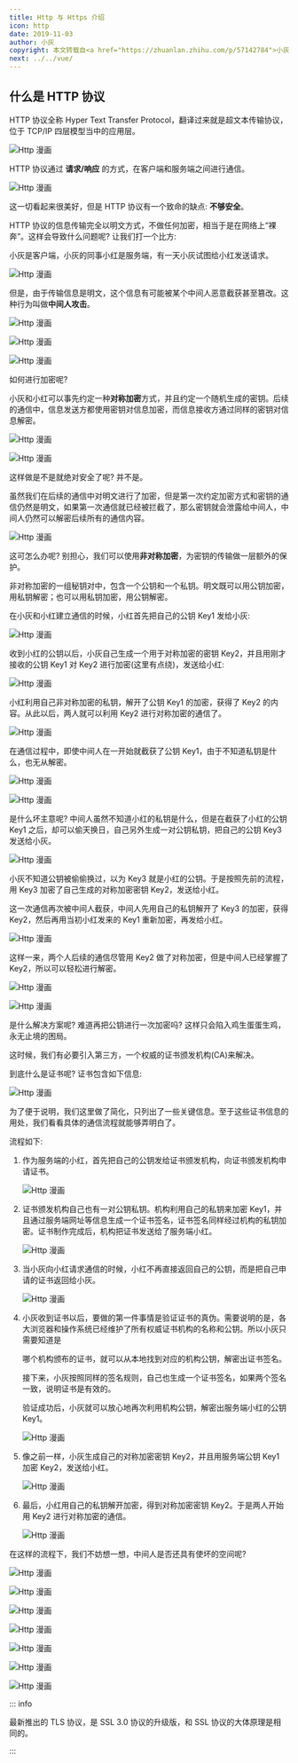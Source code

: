 ```yaml
---
title: Http 与 Https 介绍
icon: http
date: 2019-11-03
author: 小灰
copyright: 本文转载自<a href="https://zhuanlan.zhihu.com/p/57142784">小灰的知乎专栏</a>
next: ../../vue/
---
```


## 什么是 HTTP 协议

HTTP 协议全称 Hyper Text Transfer Protocol，翻译过来就是超文本传输协议，位于 TCP/IP 四层模型当中的应用层。

![Http 漫画](/assets/code/website/http1.jpg)

HTTP 协议通过 **请求/响应** 的方式，在客户端和服务端之间进行通信。

![Http 漫画](/assets/code/website/http2.jpg)

这一切看起来很美好，但是 HTTP 协议有一个致命的缺点: **不够安全**。

HTTP 协议的信息传输完全以明文方式，不做任何加密，相当于是在网络上“裸奔”。这样会导致什么问题呢? 让我们打一个比方:

小灰是客户端，小灰的同事小红是服务端，有一天小灰试图给小红发送请求。

![Http 漫画](/assets/code/website/http3.jpg)

但是，由于传输信息是明文，这个信息有可能被某个中间人恶意截获甚至篡改。这种行为叫做**中间人攻击**。

![Http 漫画](/assets/code/website/http4.jpg)

![Http 漫画](/assets/code/website/http5.jpg)

![Http 漫画](/assets/code/website/http6.jpg)

如何进行加密呢?

小灰和小红可以事先约定一种**对称加密**方式，并且约定一个随机生成的密钥。后续的通信中，信息发送方都使用密钥对信息加密，而信息接收方通过同样的密钥对信息解密。

![Http 漫画](/assets/code/website/http7.jpg)

![Http 漫画](/assets/code/website/http8.jpg)

这样做是不是就绝对安全了呢? 并不是。

虽然我们在后续的通信中对明文进行了加密，但是第一次约定加密方式和密钥的通信仍然是明文，如果第一次通信就已经被拦截了，那么密钥就会泄露给中间人，中间人仍然可以解密后续所有的通信内容。

![Http 漫画](/assets/code/website/http9.jpg)

这可怎么办呢? 别担心，我们可以使用**非对称加密**，为密钥的传输做一层额外的保护。

非对称加密的一组秘钥对中，包含一个公钥和一个私钥。明文既可以用公钥加密，用私钥解密；也可以用私钥加密，用公钥解密。

在小灰和小红建立通信的时候，小红首先把自己的公钥 Key1 发给小灰:

![Http 漫画](/assets/code/website/http10.jpg)

收到小红的公钥以后，小灰自己生成一个用于对称加密的密钥 Key2，并且用刚才接收的公钥 Key1 对 Key2 进行加密(这里有点绕)，发送给小红:

![Http 漫画](/assets/code/website/http11.jpg)

小红利用自己非对称加密的私钥，解开了公钥 Key1 的加密，获得了 Key2 的内容。从此以后，两人就可以利用 Key2 进行对称加密的通信了。

![Http 漫画](/assets/code/website/http12.jpg)

在通信过程中，即使中间人在一开始就截获了公钥 Key1，由于不知道私钥是什么，也无从解密。

![Http 漫画](/assets/code/website/http13.jpg)

![Http 漫画](/assets/code/website/http14.jpg)

是什么坏主意呢? 中间人虽然不知道小红的私钥是什么，但是在截获了小红的公钥 Key1 之后，却可以偷天换日，自己另外生成一对公钥私钥，把自己的公钥 Key3 发送给小灰。

![Http 漫画](/assets/code/website/http15.jpg)

小灰不知道公钥被偷偷换过，以为 Key3 就是小红的公钥。于是按照先前的流程，用 Key3 加密了自己生成的对称加密密钥 Key2，发送给小红。

这一次通信再次被中间人截获，中间人先用自己的私钥解开了 Key3 的加密，获得 Key2，然后再用当初小红发来的 Key1 重新加密，再发给小红。

![Http 漫画](/assets/code/website/http16.jpg)

这样一来，两个人后续的通信尽管用 Key2 做了对称加密，但是中间人已经掌握了 Key2，所以可以轻松进行解密。

![Http 漫画](/assets/code/website/http17.jpg)

![Http 漫画](/assets/code/website/http18.jpg)

是什么解决方案呢? 难道再把公钥进行一次加密吗? 这样只会陷入鸡生蛋蛋生鸡，永无止境的困局。

这时候，我们有必要引入第三方，一个权威的证书颁发机构(CA)来解决。

到底什么是证书呢? 证书包含如下信息:

![Http 漫画](/assets/code/website/http19.jpg)

为了便于说明，我们这里做了简化，只列出了一些关键信息。至于这些证书信息的用处，我们看看具体的通信流程就能够弄明白了。

流程如下:

1. 作为服务端的小红，首先把自己的公钥发给证书颁发机构，向证书颁发机构申请证书。

   ![Http 漫画](/assets/code/website/http20.jpg)

1. 证书颁发机构自己也有一对公钥私钥。机构利用自己的私钥来加密 Key1，并且通过服务端网址等信息生成一个证书签名，证书签名同样经过机构的私钥加密。证书制作完成后，机构把证书发送给了服务端小红。

   ![Http 漫画](/assets/code/website/http21.jpg)

1. 当小灰向小红请求通信的时候，小红不再直接返回自己的公钥，而是把自己申请的证书返回给小灰。

   ![Http 漫画](/assets/code/website/http22.jpg)

1. 小灰收到证书以后，要做的第一件事情是验证证书的真伪。需要说明的是，各大浏览器和操作系统已经维护了所有权威证书机构的名称和公钥。所以小灰只需要知道是

   哪个机构颁布的证书，就可以从本地找到对应的机构公钥，解密出证书签名。

   接下来，小灰按照同样的签名规则，自己也生成一个证书签名，如果两个签名一致，说明证书是有效的。

   验证成功后，小灰就可以放心地再次利用机构公钥，解密出服务端小红的公钥 Key1。

   ![Http 漫画](/assets/code/website/http23.jpg)

1. 像之前一样，小灰生成自己的对称加密密钥 Key2，并且用服务端公钥 Key1 加密 Key2，发送给小红。

   ![Http 漫画](/assets/code/website/http24.jpg)

1. 最后，小红用自己的私钥解开加密，得到对称加密密钥 Key2。于是两人开始用 Key2 进行对称加密的通信。

   ![Http 漫画](/assets/code/website/http25.jpg)

在这样的流程下，我们不妨想一想，中间人是否还具有使坏的空间呢?

![Http 漫画](/assets/code/website/http26.jpg)

![Http 漫画](/assets/code/website/http27.jpg)

![Http 漫画](/assets/code/website/http28.jpg)

![Http 漫画](/assets/code/website/http29.jpg)

![Http 漫画](/assets/code/website/http30.jpg)

![Http 漫画](/assets/code/website/http31.jpg)

![Http 漫画](/assets/code/website/http32.jpg)

::: info

最新推出的 TLS 协议，是 SSL 3.0 协议的升级版，和 SSL 协议的大体原理是相同的。

:::
